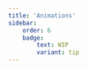 ```yaml
---
title: 'Animations'
sidebar:
    order: 6
    badge:
        text: WIP
        variant: tip
---
```

